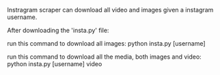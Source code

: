 Instragram scraper can download all video and images given a instagram username.

After downloading the 'insta.py' file:

run this command to download all images:
python insta.py [username]

run this command to download all the media, both images and video:
python insta.py [username] video
